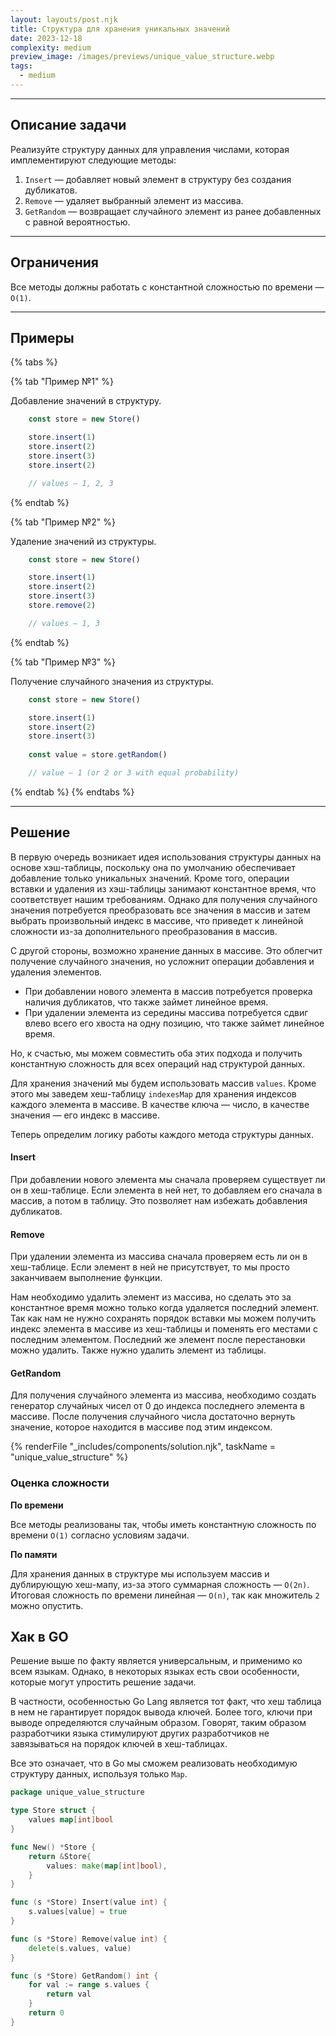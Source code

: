 ```yaml
---
layout: layouts/post.njk
title: Структура для хранения уникальных значений
date: 2023-12-18
complexity: medium
preview_image: /images/previews/unique_value_structure.webp
tags:
  - medium
---
```

---

## Описание задачи

Реализуйте структуру данных для управления числами, которая имплементируют следующие методы:

1. `Insert` — добавляет новый элемент в структуру без создания дубликатов.
2. `Remove` — удаляет выбранный элемент из массива.
3. `GetRandom` — возвращает случайного элемент из ранее добавленных с равной вероятностью.

---

## Ограничения

Все методы должны работать с константной сложностью по времени — `O(1)`.

---

## Примеры

{% tabs %}

{% tab "Пример №1" %}

Добавление значений в структуру.

```typescript
    const store = new Store()

    store.insert(1)
    store.insert(2)
    store.insert(3)
    store.insert(2)

    // values — 1, 2, 3
```

{% endtab %}

{% tab "Пример №2" %}

Удаление значений из структуры.

```typescript
    const store = new Store()

    store.insert(1)
    store.insert(2)
    store.insert(3)
    store.remove(2)

    // values — 1, 3
```

{% endtab %}

{% tab "Пример №3" %}

Получение случайного значения из структуры.

```typescript
    const store = new Store()

    store.insert(1)
    store.insert(2)
    store.insert(3)
    
    const value = store.getRandom()

    // value — 1 (or 2 or 3 with equal probability)
```

{% endtab %}
{% endtabs %}

---

## Решение

В первую очередь возникает идея использования структуры данных на основе хэш-таблицы, поскольку она по умолчанию обеспечивает добавление только уникальных значений.
Кроме того, операции вставки и удаления из хэш-таблицы занимают константное время, что соответствует нашим требованиям.
Однако для получения случайного значения потребуется преобразовать все значения в массив и затем выбрать произвольный индекс в массиве, что приведет к линейной сложности из-за дополнительного преобразования в массив.

С другой стороны, возможно хранение данных в массиве.
Это облегчит получение случайного значения, но усложнит операции добавления и удаления элементов.

- При добавлении нового элемента в массив потребуется проверка наличия дубликатов, что также займет линейное время.
- При удалении элемента из середины массива потребуется сдвиг влево всего его хвоста на одну позицию, что также займет линейное время.

Но, к счастью, мы можем совместить оба этих подхода и получить константную сложность для всех операций над структурой данных.

Для хранения значений мы будем использовать массив `values`.
Кроме этого мы заведем хеш-таблицу `indexesMap` для хранения индексов каждого элемента в массиве. В качестве ключа — число, в качестве значения — его индекс в массиве.

Теперь определим логику работы каждого метода структуры данных.

#### Insert

При добавлении нового элемента мы сначала проверяем существует ли он в хеш-таблице.
Если элемента в ней нет, то добавляем его сначала в массив, а потом в таблицу.
Это позволяет нам избежать добавления дубликатов.

#### Remove

При удалении элемента из массива сначала проверяем есть ли он в хеш-таблице.
Если элемент в ней не присутствует, то мы просто заканчиваем выполнение функции.

Нам необходимо удалить элемент из массива, но сделать это за константное время можно только когда удаляется последний элемент.
Так как нам не нужно сохранять порядок вставки мы можем получить индекс элемента в массиве из хеш-таблицы и поменять его местами с последним элементом.
Последний же элемент после перестановки можно удалить. Также нужно удалить элемент из таблицы.

#### GetRandom

Для получения случайного элемента из массива, необходимо создать генератор случайных чисел от 0 до индекса последнего элемента в массиве.
После получения случайного числа достаточно вернуть значение, которое находится в массиве под этим индексом.


{% renderFile "_includes/components/solution.njk", taskName = "unique_value_structure" %}

### Оценка сложности

**По времени**

Все методы реализованы так, чтобы иметь константную сложность по времени `O(1)` согласно условиям задачи.

**По памяти**

Для хранения данных в структуре мы используем массив и дублирующую хеш-мапу, из-за этого суммарная сложность — `O(2n)`.
Итоговая сложность по времени линейная — `O(n)`, так как множитель `2` можно опустить.

## Хак в GO

Решение выше по факту является универсальным, и применимо ко всем языкам. 
Однако, в некоторых языках есть свои особенности, которые могут упростить решение задачи.

В частности, особенностью Go Lang является тот факт, что хеш таблица в нем не гарантирует порядок вывода ключей.
Более того, ключи при выводе определяются случайным образом.
Говорят, таким образом разработчики языка стимулируют других разработчиков не завязываться на порядок ключей в хеш-таблицах.

Все это означает, что в Go мы сможем реализовать необходимую структуру данных, используя только `Map`.

```go
package unique_value_structure

type Store struct {
	values map[int]bool
}

func New() *Store {
	return &Store{
		values: make(map[int]bool),
	}
}

func (s *Store) Insert(value int) {
	s.values[value] = true
}

func (s *Store) Remove(value int) {
	delete(s.values, value)
}

func (s *Store) GetRandom() int {
	for val := range s.values {
		return val
	}
	return 0
}
```
